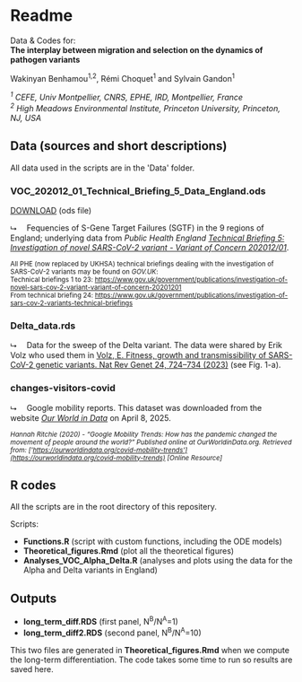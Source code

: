 # Readme

Data & Codes for:<br>
**The interplay between migration and selection on the dynamics of pathogen variants**

Wakinyan Benhamou<sup>1,2</sup>, Rémi Choquet<sup>1</sup> and Sylvain Gandon<sup>1</sup>

*<sup>1</sup> CEFE, Univ Montpellier, CNRS, EPHE, IRD, Montpellier, France*<br>
*<sup>2</sup> High Meadows Environmental Institute, Princeton University, Princeton, NJ, USA*<br>

## Data (sources and short descriptions)

All data used in the scripts are in the 'Data' folder. 

### VOC_202012_01_Technical_Briefing_5_Data_England.ods

[DOWNLOAD](https://assets.publishing.service.gov.uk/government/uploads/system/uploads/attachment_data/file/957631/Variant_of_Concern_VOC_202012_01_Technical_Briefing_5_Data_England.ods) (ods file)

&#11169;&emsp; Fequencies of S-Gene Target Failures (SGTF) in the 9 regions of England; underlying data from *Public Health England* [*Technical Briefing 5: Investigation of novel SARS-CoV-2 variant - Variant of Concern 202012/01*](https://assets.publishing.service.gov.uk/government/uploads/system/uploads/attachment_data/file/959426/Variant_of_Concern_VOC_202012_01_Technical_Briefing_5.pdf).

<sub>All PHE (now  replaced by UKHSA) technical briefings dealing with the investigation of SARS-CoV-2 variants may be found on *GOV.UK*:</sub><br>
<sub>Technical briefings 1 to 23: https://www.gov.uk/government/publications/investigation-of-novel-sars-cov-2-variant-variant-of-concern-20201201</sub><br>
<sub>From technical briefing 24: https://www.gov.uk/government/publications/investigation-of-sars-cov-2-variants-technical-briefings</sub>

### Delta_data.rds

&#11169;&emsp; Data for the sweep of the Delta variant. The data were shared by Erik Volz who used them in [Volz, E. Fitness, growth and transmissibility of SARS-CoV-2 genetic variants. Nat Rev Genet 24, 724–734 (2023)](https://doi.org/10.1038/s41576-023-00610-z) (see Fig. 1-a).

### changes-visitors-covid

&#11169;&emsp; Google mobility reports. This dataset was downloaded from the website [*Our World in Data*](https://ourworldindata.org/covid-mobility-trends) on April 8, 2025.<br>

<sub>*Hannah Ritchie (2020) - “Google Mobility Trends: How has the pandemic changed the movement of people around the world?” Published online at OurWorldinData.org. Retrieved from: ['https://ourworldindata.org/covid-mobility-trends'](https://ourworldindata.org/covid-mobility-trends) [Online Resource]*</sub>

## R codes

All the scripts are in the root directory of this repositery.

Scripts:
- **Functions.R** (script with custom functions, including the ODE models)
- **Theoretical_figures.Rmd** (plot all the theoretical figures)
- **Analyses_VOC_Alpha_Delta.R** (analyses and plots using the data for the Alpha and Delta variants in England)

## Outputs

- **long_term_diff.RDS** (first panel, N<sup>B</sup>/N<sup>A</sup>=1)
- **long_term_diff2.RDS** (second panel, N<sup>B</sup>/N<sup>A</sup>=10)

This two files are generated in **Theoretical_figures.Rmd** when we compute the long-term differentiation. The code takes some time to run so results are saved here.
